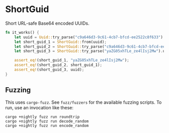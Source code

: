 # ShortGuid

Short URL-safe Base64 encoded UUIDs.

```rust
fn it_works() {
    let uuid = Uuid::try_parse("c9a646d3-9c61-4cb7-bfcd-ee2522c8f633").unwrap();
    let short_guid_1 = ShortGuid::from(uuid);
    let short_guid_2 = ShortGuid::try_parse("c9a646d3-9c61-4cb7-bfcd-ee2522c8f633").unwrap();
    let short_guid_3 = ShortGuid::try_parse("yaZG05xhTLe_ze4lIsj2Mw").unwrap();

    assert_eq!(short_guid_1, "yaZG05xhTLe_ze4lIsj2Mw");
    assert_eq!(short_guid_2, short_guid_1);
    assert_eq!(short_guid_3, uuid);
}
```

## Fuzzing

This uses `cargo-fuzz`. See `fuzz/fuzzers` for the available fuzzing scripts. To run, use an invocation like these:

```
cargo +nightly fuzz run roundtrip
cargo +nightly fuzz run decode_random
cargo +nightly fuzz run encode_random
```

